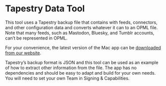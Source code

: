 # Tapestry Data Tool

This tool uses a Tapestry backup file that contains with feeds, connectors, and other configuration data and converts whatever it can to an OPML file. Note that many feeds, such as Mastodon, Bluesky, and Tumblr accounts, can’t be represented in OPML.

For your convenience, the latest version of the Mac app can be [downloaded from our website](https://files.iconfactory.net/software/TapestryDataTool.zip).

Tapestry’s backup format is JSON and this tool can be used as an example of how to extract other information from the file. The app has no dependencies and should be easy to adapt and build for your own needs. You will need to set your own Team in Signing & Capabilities.


